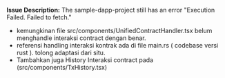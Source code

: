 **Issue Description:**
The sample-dapp-project still has an error "Execution Failed. Failed to fetch."

- kemungkinan file src/components/UnifiedContractHandler.tsx belum menghandle interaksi contract dengan benar.
- referensi handling interaksi kontrak ada di file main.rs ( codebase versi rust ). tolong adaptasi dari situ.
- Tambahkan juga History Interaksi contract pada (src/components/TxHistory.tsx)